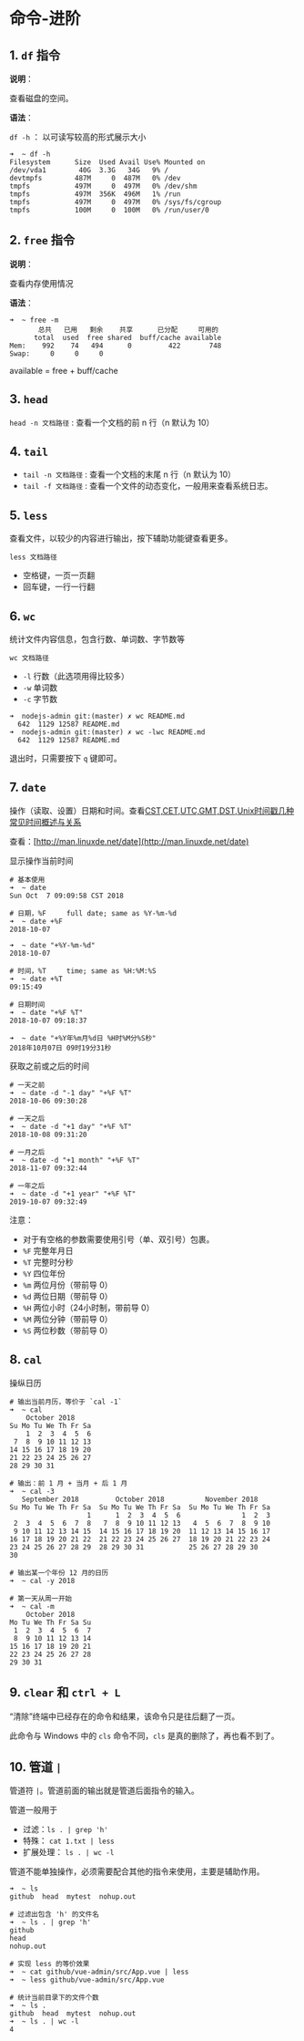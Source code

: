 # 命令-进阶

## 1. `df` 指令

**说明**：

查看磁盘的空间。

**语法**：

`df -h` ： 以可读写较高的形式展示大小

```shell
➜  ~ df -h
Filesystem      Size  Used Avail Use% Mounted on
/dev/vda1        40G  3.3G   34G   9% /
devtmpfs        487M     0  487M   0% /dev
tmpfs           497M     0  497M   0% /dev/shm
tmpfs           497M  356K  496M   1% /run
tmpfs           497M     0  497M   0% /sys/fs/cgroup
tmpfs           100M     0  100M   0% /run/user/0
```

## 2. `free` 指令

**说明**：

查看内存使用情况

**语法**：

```shell
➜  ~ free -m
       总共   已用   剩余    共享      已分配     可用的
      total  used  free shared  buff/cache available
Mem:    992    74   494      0         422       748
Swap:     0     0     0
```

available = free + buff/cache

## 3. `head`

`head -n 文档路径` : 查看一个文档的前 n 行（n 默认为 10）

## 4. `tail`

* `tail -n 文档路径` : 查看一个文档的末尾 n 行（n 默认为 10）
* `tail -f 文档路径` : 查看一个文件的动态变化，一般用来查看系统日志。

## 5. `less`

查看文件，以较少的内容进行输出，按下辅助功能键查看更多。

`less 文档路径`

* 空格键，一页一页翻
* 回车键，一行一行翻

## 6. `wc`

统计文件内容信息，包含行数、单词数、字节数等

`wc 文档路径`

* `-l` 行数（此选项用得比较多）
* `-w` 单词数
* `-c` 字节数

```shell
➜  nodejs-admin git:(master) ✗ wc README.md
  642  1129 12587 README.md
➜  nodejs-admin git:(master) ✗ wc -lwc README.md
  642  1129 12587 README.md
```

退出时，只需要按下 `q` 键即可。

## 7. `date`

操作（读取、设置）日期和时间。查看[CST,CET,UTC,GMT,DST,Unix时间戳几种常见时间概述与关系](https://blog.csdn.net/kongjiea/article/details/44061117)

查看：[http://man.linuxde.net/date](http://man.linuxde.net/date)

显示操作当前时间

```shell
# 基本使用
➜  ~ date
Sun Oct  7 09:09:58 CST 2018

# 日期，%F     full date; same as %Y-%m-%d
➜  ~ date +%F
2018-10-07

➜  ~ date "+%Y-%m-%d"
2018-10-07

# 时间，%T     time; same as %H:%M:%S
➜  ~ date +%T
09:15:49

# 日期时间
➜  ~ date "+%F %T"
2018-10-07 09:18:37

➜  ~ date "+%Y年%m月%d日 %H时%M分%S秒"
2018年10月07日 09时19分31秒
```

获取之前或之后的时间

```shell
# 一天之前
➜  ~ date -d "-1 day" "+%F %T"
2018-10-06 09:30:28

# 一天之后
➜  ~ date -d "+1 day" "+%F %T"
2018-10-08 09:31:20

# 一月之后
➜  ~ date -d "+1 month" "+%F %T"
2018-11-07 09:32:44

# 一年之后
➜  ~ date -d "+1 year" "+%F %T"
2019-10-07 09:32:49
```

注意：

* 对于有空格的参数需要使用引号（单、双引号）包裹。
* `%F` 完整年月日
* `%T` 完整时分秒
* `%Y` 四位年份
* `%m` 两位月份（带前导 0）
* `%d` 两位日期（带前导 0）
* `%H` 两位小时（24小时制，带前导 0）
* `%M` 两位分钟（带前导 0）
* `%S` 两位秒数（带前导 0）

## 8. `cal`

操纵日历

```shell
# 输出当前月历，等价于 `cal -1`
➜  ~ cal
    October 2018
Su Mo Tu We Th Fr Sa
    1  2  3  4  5  6
 7  8  9 10 11 12 13
14 15 16 17 18 19 20
21 22 23 24 25 26 27
28 29 30 31

# 输出：前 1 月 + 当月 + 后 1 月
➜  ~ cal -3
   September 2018         October 2018          November 2018
Su Mo Tu We Th Fr Sa  Su Mo Tu We Th Fr Sa  Su Mo Tu We Th Fr Sa
                   1      1  2  3  4  5  6               1  2  3
 2  3  4  5  6  7  8   7  8  9 10 11 12 13   4  5  6  7  8  9 10
 9 10 11 12 13 14 15  14 15 16 17 18 19 20  11 12 13 14 15 16 17
16 17 18 19 20 21 22  21 22 23 24 25 26 27  18 19 20 21 22 23 24
23 24 25 26 27 28 29  28 29 30 31           25 26 27 28 29 30
30

# 输出某一个年份 12 月的日历
➜  ~ cal -y 2018

# 第一天从周一开始
➜  ~ cal -m
    October 2018
Mo Tu We Th Fr Sa Su
 1  2  3  4  5  6  7
 8  9 10 11 12 13 14
15 16 17 18 19 20 21
22 23 24 25 26 27 28
29 30 31
```

## 9. `clear` 和 `ctrl + L`

“清除”终端中已经存在的命令和结果，该命令只是往后翻了一页。

此命令与 Windows 中的 `cls` 命令不同，`cls` 是真的删除了，再也看不到了。

## 10. 管道 `|`

管道符 `|`。管道前面的输出就是管道后面指令的输入。

管道一般用于

* 过滤：`ls . | grep 'h'`
* 特殊： `cat 1.txt | less`
* 扩展处理： `ls . | wc -l`

管道不能单独操作，必须需要配合其他的指令来使用，主要是辅助作用。

```shell
➜  ~ ls
github  head  mytest  nohup.out

# 过滤出包含 'h' 的文件名
➜  ~ ls . | grep 'h'
github
head
nohup.out

# 实现 less 的等价效果
➜  ~ cat github/vue-admin/src/App.vue | less
➜  ~ less github/vue-admin/src/App.vue

# 统计当前目录下的文件个数
➜  ~ ls .
github  head  mytest  nohup.out
➜  ~ ls . | wc -l
4
```